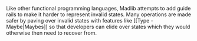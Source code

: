 Like other functional programming languages, Madlib attempts to add guide rails to make it harder to represent invalid states. Many operations are made safer by paving over invalid states with features like [[Type - Maybe|Maybes]] so that developers can elide over states which they would otherwise then need to recover from.